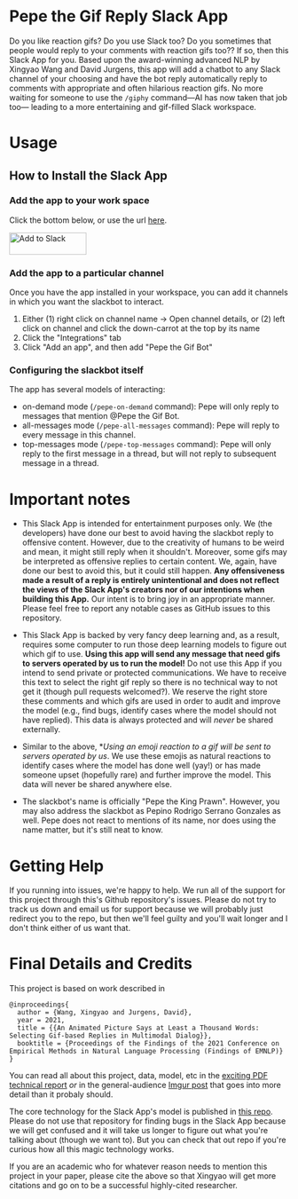 # Pepe the Gif Reply Slack App

Do you like reaction gifs? Do you use Slack too? Do you sometimes that people would reply to your 
comments with reaction gifs too?? If so, then this Slack App for you. Based upon the award-winning advanced NLP
by Xingyao Wang and David Jurgens, this app will add a chatbot to any Slack channel
of your choosing and have the bot reply automatically reply to comments with appropriate and often hilarious 
reaction gifs. No more waiting for someone to use the `/giphy` command&mdash;AI has now taken that job too&mdash;
leading to a more entertaining and gif-filled Slack workspace.


# Usage

## How to Install the Slack App

### Add the app to your work space

Click the bottom below, or use the url [here](https://slack.com/oauth/v2/authorize?client_id=310336506131.1931634875367&scope=app_mentions:read,channels:history,channels:read,chat:write,commands,emoji:read,groups:history,groups:read,reactions:read&user_scope=).

<a href="https://slack.com/oauth/v2/authorize?client_id=310336506131.1931634875367&scope=app_mentions:read,channels:history,channels:read,chat:write,commands,emoji:read,groups:history,groups:read,reactions:read&user_scope="><img alt="Add to Slack" height="40" width="139" src="https://platform.slack-edge.com/img/add_to_slack.png" srcSet="https://platform.slack-edge.com/img/add_to_slack.png 1x, https://platform.slack-edge.com/img/add_to_slack@2x.png 2x" /></a>

### Add the app to a particular channel

Once you have the app installed in your workspace, you can add it channels in which you want the slackbot to interact.

1. Either (1) right click on channel name -> Open channel details, or (2) left click on channel and click the down-carrot at the top by its name
2. Click the "Integrations" tab
3. Click "Add an app", and then add "Pepe the Gif Bot"

### Configuring the slackbot itself

The app has several models of interacting:
- on-demand mode (`/pepe-on-demand` command): Pepe will only reply to messages that mention @Pepe the Gif Bot.
- all-messages mode (`/pepe-all-messages` command): Pepe will reply to every message in this channel.
- top-messages mode (`/pepe-top-messages` command): Pepe will only reply to the first message in a thread, but will not reply to subsequent message in a thread.


# Important notes

* This Slack App is intended for entertainment purposes only. We (the developers) have done our best to avoid having the slackbot reply to offensive content. However, due to the creativity of humans to be weird and mean, it might still reply when it shouldn't. Moreover, some gifs may be interpreted as offensive replies to certain content. We, again, have done our best to avoid this, but it could still happen. **Any offensiveness made a result of a reply is entirely unintentional and does not reflect the views of the Slack App's creators nor of our intentions when building this App.** Our intent is to bring joy in an appropriate manner. Please feel free to report any notable cases as GitHub issues to this repository.

* This Slack App is backed by very fancy deep learning and, as a result, requires some computer to run those deep learning models to figure out which gif to use. **Using this app will send any message that need gifs to servers operated by us to run the model!** Do not use this App if you intend to send private or protected communications. We have to receive this text to select the right gif reply so there is no technical way to not get it (though pull requests welcomed?). We reserve the right store these comments and which gifs are used in order to audit and improve the model (e.g., find bugs, identify cases where the model should not have replied). This data is always protected and will *never* be shared externally.

* Similar to the above, **Using an emoji reaction to a gif will be sent to servers operated by us*. We use these emojis as natural reactions to identify cases where the model has done well (yay!) or has made someone upset (hopefully rare) and further improve the model. This data will never be shared anywhere else.

* The slackbot's name is officially "Pepe the King Prawn". However, you may also address the slackbot as Pepino Rodrigo Serrano Gonzales as well. Pepe does not react to mentions of its name, nor does using the name matter, but it's still neat to know.

# Getting Help

If you running into issues, we're happy to help. We run all of the support for this project through this's Github repository's issues. Please do not try to track us down and email us for support because we will probably just redirect you to the repo, but then we'll feel guilty and you'll wait longer and I don't think either of us want that.

# Final Details and Credits

This project is based on work described in 
```
@inproceedings{
  author = {Wang, Xingyao and Jurgens, David},
  year = 2021,
  title = {{An Animated Picture Says at Least a Thousand Words: Selecting Gif-based Replies in Multimodal Dialog}},
  booktitle = {Proceedings of the Findings of the 2021 Conference on Empirical Methods in Natural Language Processing (Findings of EMNLP)}
}  
```

You can read all about this project, data, model, etc in the [exciting PDF technical report](https://arxiv.org/abs/2109.12212) _or_ in the general-audience [Imgur post](https://imgur.com/gallery/G0oSrLV) that goes into more detail than it probaly should. 

The core technology for the Slack App's model is published in [this repo](https://github.com/xingyaoww/gif-reply). Please do not use that repository for finding bugs in the Slack App because we will get confused and it will take us longer to figure out what you're talking about (though we want to). But you can check that out repo if you're curious how all this magic technology works.

If you are an academic who for whatever reason needs to mention this project in your paper, please cite the above so that Xingyao will get more citations and go on to be a successful highly-cited researcher.
